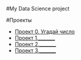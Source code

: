 #My Data Science project

#Проекты

* [Проект 0. Угадай число](https://github.com/LukiyanK/Data-Science/tree/master/Project_0)
* [Проект 1._______](______)
* [Проект 2._______](______)
* [Проект 3._______](______)